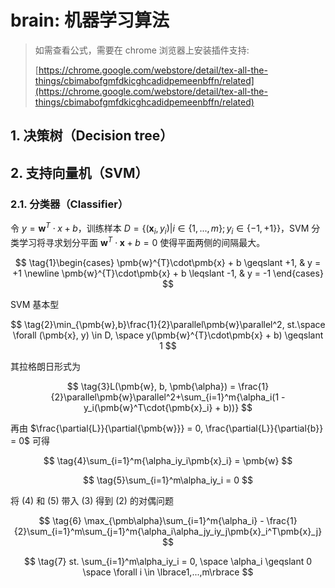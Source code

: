 brain: 机器学习算法
=================

> 如需查看公式，需要在 chrome 浏览器上安装插件支持:
>
> [https://chrome.google.com/webstore/detail/tex-all-the-things/cbimabofgmfdkicghcadidpemeenbffn/related](https://chrome.google.com/webstore/detail/tex-all-the-things/cbimabofgmfdkicghcadidpemeenbffn/related)

## 1. 决策树（Decision tree）

## 2. 支持向量机（SVM）

### 2.1. 分类器（Classifier）

令 $y = \pmb{w}^{T}\cdot{x} + b$，训练样本 $D = \lbrace({\pmb{x}_i},y_i) | {i\in\lbrace1,...,m\rbrace; y_i\in\lbrace-1,+1\rbrace}\rbrace$，SVM 分类学习将寻求划分平面 $\pmb{w}^{T}\cdot\pmb{x} + b = 0$ 使得平面两侧的间隔最大。

$$
\tag{1}\begin{cases}
\pmb{w}^{T}\cdot\pmb{x} + b \geqslant +1, & y = +1 \newline
\pmb{w}^{T}\cdot\pmb{x} + b \leqslant -1, & y = -1
\end{cases}
$$

SVM 基本型

$$
\tag{2}\min_{\pmb{w},b}\frac{1}{2}\parallel\pmb{w}\parallel^2, st.\space \forall (\pmb{x}, y) \in D, \space y(\pmb{w}^{T}\cdot\pmb{x} + b) \geqslant 1
$$

其拉格朗日形式为

$$
\tag{3}L(\pmb{w}, b, \pmb{\alpha}) = \frac{1}{2}\parallel\pmb{w}\parallel^2+\sum_{i=1}^m{\alpha_i(1 - y_i(\pmb{w}^T\cdot{\pmb{x}_i} + b))}
$$

再由 $\frac{\partial{L}}{\partial{\pmb{w}}} = 0, \frac{\partial{L}}{\partial{b}} = 0$ 可得

$$
\tag{4}\sum_{i=1}^m{\alpha_iy_i\pmb{x}_i} = \pmb{w}
$$

$$
\tag{5}\sum_{i=1}^m\alpha_iy_i = 0
$$

将 (4) 和 (5) 带入 (3) 得到 (2) 的对偶问题

$$
\tag{6}
\max_{\pmb\alpha}\sum_{i=1}^m{\alpha_i} - \frac{1}{2}\sum_{i=1}^m\sum_{j=1}^m{\alpha_i\alpha_jy_iy_j\pmb{x}_i^T\pmb{x}_j}
$$

$$
\tag{7}
st. \sum_{i=1}^m\alpha_iy_i = 0, \space \alpha_i \geqslant 0 \space \forall i \in \lbrace1,...,m\rbrace
$$
